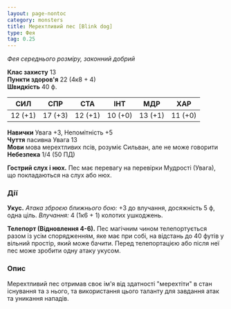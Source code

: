 ```yaml
---
layout: page-nontoc
category: monsters
title: Мерехтливий пес [Blink dog]
type: Фея
tag: 0.25
---
```


_Фея середнього розміру, законний добрий_  

**Клас захисту** 13    
**Пункти здоров'я** 22 (4к8 + 4)    
**Швидкість** 40 ф.  

| СИЛ     | СПР     | СТА     | ІНТ     | МДР     | ХАР     |
| ------- | ------- | ------- | ------- | ------- | ------- |
| 12 (+1) | 17 (+3) | 12 (+1) | 10 (+0) | 13 (+1) | 11 (+0) |

**Навички** Увага +3, Непомітність +5    
**Чуття** пасивна Увага 13    
**Мови** мова мерехтливих псів, розуміє Сильван, але не може говорити    
**Небезпека** 1/4 (50 ПД)  

**Гострий слух і нюх.** Пес має перевагу на перевірки Мудрості (Увага), що покладаються на слух або нюх.  

### Дії
**Укус.** _Атака зброєю ближнього бою:_ +3 до влучання, досяжність 5 ф, одна ціль. _Влучання:_ 4 (1к6 + 1) колотих ушкоджень.    

**Телепорт (Відновлення 4-6).** Пес магічним чином телепортується разом із усім спорядженням, яке має при собі, на відстань до 40 футів у вільний простір, який може бачити. Перед телепортацією або після неї пес може зробити одну атаку укусом.

### Опис
Мерехтливий пес отримав своє ім'я від здатності "мерехтіти" в стан існування та з нього, та використання цього таланту для завдання атак та уникання нападів.

